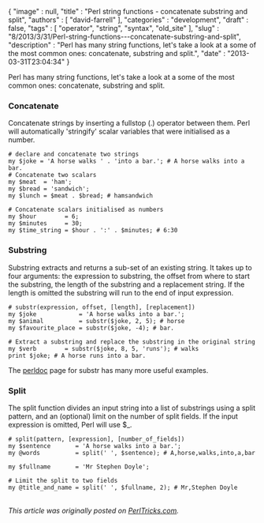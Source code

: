 {
   "image" : null,
   "title" : "Perl string functions - concatenate substring and split",
   "authors" : [
      "david-farrell"
   ],
   "categories" : "development",
   "draft" : false,
   "tags" : [
      "operator",
      "string",
      "syntax",
      "old_site"
   ],
   "slug" : "8/2013/3/31/Perl-string-functions---concatenate-substring-and-split",
   "description" : "Perl has many string functions, let's take a look at a some of the most common ones: concatenate, substring and split.",
   "date" : "2013-03-31T23:04:34"
}


Perl has many string functions, let's take a look at a some of the most common ones: concatenate, substring and split.

### Concatenate

Concatenate strings by inserting a fullstop (.) operator between them. Perl will automatically 'stringify' scalar variables that were initialised as a number.

``` prettyprint
# declare and concatenate two strings
my $joke = 'A horse walks ' . 'into a bar.'; # A horse walks into a bar.
# Concatenate two scalars
my $meat  = 'ham';
my $bread = 'sandwich';
my $lunch = $meat . $bread; # hamsandwich

# Concatenate scalars initialised as numbers
my $hour        = 6;
my $minutes     = 30;
my $time_string = $hour . ':' . $minutes; # 6:30
```

### Substring

Substring extracts and returns a sub-set of an existing string. It takes up to four arguments: the expression to substring, the offset from where to start the substring, the length of the substring and a replacement string. If the length is omitted the substring will run to the end of input expression.

``` prettyprint
# substr(expression, offset, [length], [replacement])
my $joke            = 'A horse walks into a bar.';
my $animal          = substr($joke, 2, 5); # horse
my $favourite_place = substr($joke, -4); # bar.

# Extract a substring and replace the substring in the original string
my $verb        = substr($joke, 8, 5, 'runs'); # walks
print $joke; # A horse runs into a bar.
```

The [perldoc](http://perldoc.perl.org/functions/substr.html) page for substr has many more useful examples.

### Split

The split function divides an input string into a list of substrings using a split pattern, and an (optional) limit on the number of split fields. If the input expression is omitted, Perl will use $\_.

``` prettyprint
# split(pattern, [expression], [number_of_fields])
my $sentence       = 'A horse walks into a bar.';
my @words          = split(' ', $sentence); # A,horse,walks,into,a,bar

my $fullname       = 'Mr Stephen Doyle';

# Limit the split to two fields
my @title_and_name = split(' ', $fullname, 2); # Mr,Stephen Doyle
```

\
*This article was originally posted on [PerlTricks.com](http://perltricks.com).*
